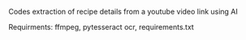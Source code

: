Codes extraction of recipe details from a youtube video link using AI

Requirments:
ffmpeg,
pytesseract ocr,
requirements.txt
